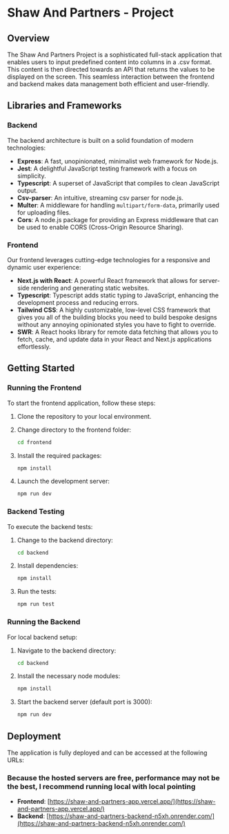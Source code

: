 # Shaw And Partners - Project

## Overview

The Shaw And Partners Project is a sophisticated full-stack application that enables users to input predefined content into columns in a .csv format. This content is then directed towards an API that returns the values to be displayed on the screen. This seamless interaction between the frontend and backend makes data management both efficient and user-friendly.

## Libraries and Frameworks

### Backend

The backend architecture is built on a solid foundation of modern technologies:

- **Express**: A fast, unopinionated, minimalist web framework for Node.js.
- **Jest**: A delightful JavaScript testing framework with a focus on simplicity.
- **Typescript**: A superset of JavaScript that compiles to clean JavaScript output.
- **Csv-parser**: An intuitive, streaming csv parser for node.js.
- **Multer**: A middleware for handling `multipart/form-data`, primarily used for uploading files.
- **Cors**: A node.js package for providing an Express middleware that can be used to enable CORS (Cross-Origin Resource Sharing).

### Frontend

Our frontend leverages cutting-edge technologies for a responsive and dynamic user experience:

- **Next.js with React**: A powerful React framework that allows for server-side rendering and generating static websites.
- **Typescript**: Typescript adds static typing to JavaScript, enhancing the development process and reducing errors.
- **Tailwind CSS**: A highly customizable, low-level CSS framework that gives you all of the building blocks you need to build bespoke designs without any annoying opinionated styles you have to fight to override.
- **SWR**: A React hooks library for remote data fetching that allows you to fetch, cache, and update data in your React and Next.js applications effortlessly.

## Getting Started

### Running the Frontend

To start the frontend application, follow these steps:

1. Clone the repository to your local environment.
2. Change directory to the frontend folder:

    ```sh
    cd frontend
    ```

3. Install the required packages:

    ```sh
    npm install
    ```

4. Launch the development server:

    ```sh
    npm run dev
    ```

### Backend Testing

To execute the backend tests:

1. Change to the backend directory:

    ```sh
    cd backend
    ```

2. Install dependencies:

    ```sh
    npm install
    ```

3. Run the tests:

    ```sh
    npm run test
    ```

### Running the Backend

For local backend setup:

1. Navigate to the backend directory:

    ```sh
    cd backend
    ```

2. Install the necessary node modules:

    ```sh
    npm install
    ```

3. Start the backend server (default port is 3000):

    ```sh
    npm run dev
    ```

## Deployment

The application is fully deployed and can be accessed at the following URLs:

### Because the hosted servers are free, performance may not be the best, I recommend running local with local pointing

- **Frontend**: [https://shaw-and-partners-app.vercel.app/](https://shaw-and-partners-app.vercel.app/)
- **Backend**: [https://shaw-and-partners-backend-n5xh.onrender.com/](https://shaw-and-partners-backend-n5xh.onrender.com/)

